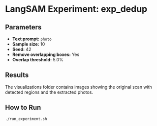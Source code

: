 # LangSAM Experiment: exp_dedup

## Parameters

- **Text prompt:** `photo`
- **Sample size:** 10
- **Seed:** 42
- **Remove overlapping boxes:** Yes
- **Overlap threshold:** 5.0%

## Results

The visualizations folder contains images showing the original scan with detected regions and the extracted photos.

## How to Run

```bash
./run_experiment.sh
```
